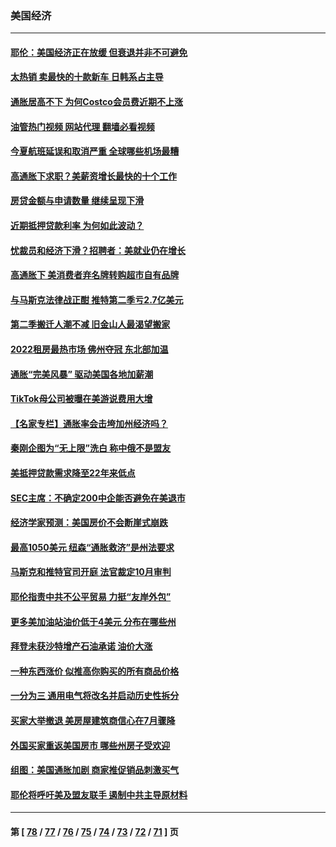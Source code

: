 ### 美国经济
---
#### [耶伦：美国经济正在放缓 但衰退并非不可避免](../../pages/ncid1078158/n13788199.md?07250845) 
#### [太热销 卖最快的十款新车 日韩系占主导](../../pages/ncid1078158/n13787922.md?07250845) 
#### [通胀居高不下 为何Costco会员费近期不上涨](../../pages/ncid1078158/n13787328.md?07250845) 
#### [油管热门视频 网站代理 翻墙必看视频](http://209.222.30.114:81/youtube.html?07250845)
#### [今夏航班延误和取消严重 全球哪些机场最糟](../../pages/ncid1078158/n13787451.md?07250845) 
#### [高通胀下求职？美薪资增长最快的十个工作](../../pages/ncid1078158/n13783286.md?07250845) 
#### [房贷金额与申请数量 继续呈现下滑](../../pages/ncid1078158/n13787587.md?07250845) 
#### [近期抵押贷款利率 为何如此波动？](../../pages/ncid1078158/n13787551.md?07250845) 
#### [忧裁员和经济下滑？招聘者：美就业仍在增长](../../pages/ncid1078158/n13787439.md?07250845) 
#### [高通胀下 美消费者弃名牌转购超市自有品牌](../../pages/ncid1078158/n13787390.md?07250845) 
#### [与马斯克法律战正酣 推特第二季亏2.7亿美元](../../pages/ncid1078158/n13787258.md?07250845) 
#### [第二季搬迁人潮不减 旧金山人最渴望搬家](../../pages/ncid1078158/n13786961.md?07250845) 
#### [2022租房最热市场 佛州夺冠 东北部加温](../../pages/ncid1078158/n13786948.md?07250845) 
#### [通胀“完美风暴” 驱动美国各地加薪潮](../../pages/ncid1078158/n13786635.md?07250845) 
#### [TikTok母公司被曝在美游说费用大增](../../pages/ncid1078158/n13786384.md?07250845) 
#### [【名家专栏】通胀率会击垮加州经济吗？](../../pages/ncid1078158/n13785455.md?07250845) 
#### [秦刚企图为“无上限”洗白 称中俄不是盟友](../../pages/ncid1078158/n13785999.md?07250845) 
#### [美抵押贷款需求降至22年来低点](../../pages/ncid1078158/n13785643.md?07250845) 
#### [SEC主席：不确定200中企能否避免在美退市](../../pages/ncid1078158/n13785490.md?07250845) 
#### [经济学家预测：美国房价不会断崖式崩跌](../../pages/ncid1078158/n13784909.md?07250845) 
#### [最高1050美元 纽森“通胀救济”是州法要求](../../pages/ncid1078158/n13784812.md?07250845) 
#### [马斯克和推特官司开庭 法官裁定10月审判](../../pages/ncid1078158/n13784662.md?07250845) 
#### [耶伦指责中共不公平贸易 力挺“友岸外包”](../../pages/ncid1078158/n13784676.md?07250845) 
#### [更多美加油站油价低于4美元 分布在哪些州](../../pages/ncid1078158/n13784159.md?07250845) 
#### [拜登未获沙特增产石油承诺 油价大涨](../../pages/ncid1078158/n13784061.md?07250845) 
#### [一种东西涨价 似推高你购买的所有商品价格](../../pages/ncid1078158/n13782523.md?07250845) 
#### [一分为三 通用电气将改名并启动历史性拆分](../../pages/ncid1078158/n13783980.md?07250845) 
#### [买家大举撤退 美房屋建筑商信心在7月骤降](../../pages/ncid1078158/n13783979.md?07250845) 
#### [外国买家重返美国房市 哪些州房子受欢迎](../../pages/ncid1078158/n13783875.md?07250845) 
#### [组图：美国通胀加剧 商家推促销品刺激买气](../../pages/ncid1078158/n13783558.md?07250845) 
#### [耶伦将呼吁美及盟友联手 遏制中共主导原材料](../../pages/ncid1078158/n13783693.md?07250845) 

---
#### 第 [ [78](./78.md?07250845) / [77](./77.md?07250845) / [76](./76.md?07250845) / [75](./75.md?07250845) / [74](./74.md?07250845) / [73](./73.md?07250845) / [72](./72.md?07250845) / [71](./71.md?07250845) ] 页
